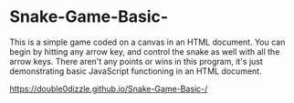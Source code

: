 # Snake-Game-Basic-

This is a simple game coded on a canvas in an HTML document.  You can begin by hitting any arrow key, and control the snake as well with all the arrow keys.  There aren't any points or wins in this program, it's just demonstrating basic JavaScript functioning in an HTML document.

https://double0dizzle.github.io/Snake-Game-Basic-/